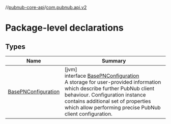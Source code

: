 //[pubnub-core-api](../../index.md)/[com.pubnub.api.v2](index.md)

# Package-level declarations

## Types

| Name | Summary |
|---|---|
| [BasePNConfiguration](-base-p-n-configuration/index.md) | [jvm]<br>interface [BasePNConfiguration](-base-p-n-configuration/index.md)<br>A storage for user-provided information which describe further PubNub client behaviour. Configuration instance contains additional set of properties which allow performing precise PubNub client configuration. |
